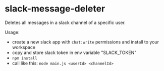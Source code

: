 # slack-message-deleter

Deletes all messages in a slack channel of a specific user.

Usage:
- create a new slack app with `chat:write` permissions and install to your workspace
- copy and store slack token in env variable "SLACK_TOKEN"
- `npm install`
- call like this: `node main.js <userId> <channelId>`